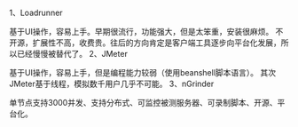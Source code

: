 ### 

1、Loadrunner

基于UI操作，容易上手。早期很流行，功能强大，但是太笨重，安装很麻烦。
不开源，扩展性不高，收费贵。往后的方向肯定是客户端工具逐步向平台化发展，所以已经慢慢被替代了。
2、JMeter

基于UI操作，容易上手，但是编程能力较弱（使用beanshell脚本语言）。
其次JMeter基于线程，模拟数千用户几乎不可能。
3、nGrinder

单节点支持3000并发、支持分布式、可监控被测服务器、可录制脚本、开源、平台化。